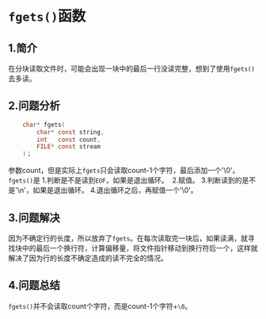 # `fgets()`函数

## 	1.简介

在分块读取文件时，可能会出现一块中的最后一行没读完整，想到了使用`fgets()`去多读。

## 2.问题分析

```c
    char* fgets(
		char* const string, 
		int   const count, 
		FILE* const stream
	)；
```

参数count，但是实际上`fgets`只会读取count-1个字符，最后添加一个'\0'。
`fgets()`是
​	1.判断是不是读到`EOF`，如果是退出循环。
​	2.赋值。
​	3.判断读到的是不是'\n'，如果是退出循环。
​	4.退出循环之后，再赋值一个'\0'。

## 3.问题解决

因为不确定行的长度，所以放弃了`fgets`。在每次读取完一块后，如果读满，就寻找块中的最后一个换行符，计算偏移量，将文件指针移动到换行符后一个，这样就解决了因为行的长度不确定造成的读不完全的情况。

## 4.问题总结

`fgets()`并不会读取count个字符，而是count-1个字符+`\0`。




